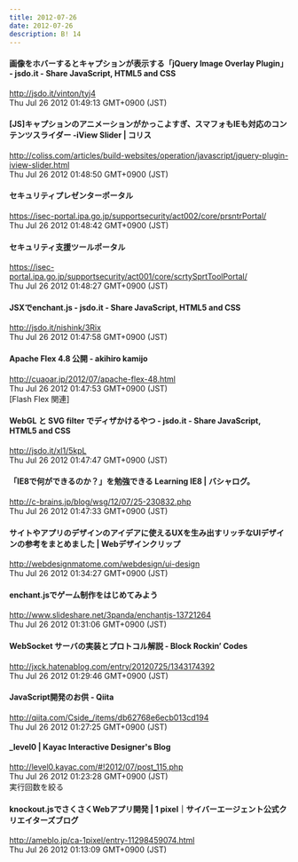 ```yaml
---
title: 2012-07-26
date: 2012-07-26
description: B! 14
---
```


#### 画像をホバーするとキャプションが表示する「jQuery Image Overlay Plugin」 - jsdo.it - Share JavaScript, HTML5 and CSS
http://jsdo.it/vinton/tyj4<br>
Thu Jul 26 2012 01:49:13 GMT+0900 (JST)<br>


####   [JS]キャプションのアニメーションがかっこよすぎ、スマフォもIEも対応のコンテンツスライダー -iView Slider | コリス
http://coliss.com/articles/build-websites/operation/javascript/jquery-plugin-iview-slider.html<br>
Thu Jul 26 2012 01:48:50 GMT+0900 (JST)<br>


#### セキュリティプレゼンターポータル
https://isec-portal.ipa.go.jp/supportsecurity/act002/core/prsntrPortal/<br>
Thu Jul 26 2012 01:48:42 GMT+0900 (JST)<br>


#### セキュリティ支援ツールポータル
https://isec-portal.ipa.go.jp/supportsecurity/act001/core/scrtySprtToolPortal/<br>
Thu Jul 26 2012 01:48:27 GMT+0900 (JST)<br>


#### JSXでenchant.js - jsdo.it - Share JavaScript, HTML5 and CSS
http://jsdo.it/nishink/3Rix<br>
Thu Jul 26 2012 01:47:58 GMT+0900 (JST)<br>


#### Apache Flex 4.8 公開 - akihiro kamijo
http://cuaoar.jp/2012/07/apache-flex-48.html<br>
Thu Jul 26 2012 01:47:53 GMT+0900 (JST)<br>
[Flash Flex 関連]


#### WebGL と SVG filter でディザかけるやつ - jsdo.it - Share JavaScript, HTML5 and CSS
http://jsdo.it/xl1/5kpL<br>
Thu Jul 26 2012 01:47:47 GMT+0900 (JST)<br>


#### 「IE8で何ができるのか？」を勉強できる Learning IE8 | バシャログ。
http://c-brains.jp/blog/wsg/12/07/25-230832.php<br>
Thu Jul 26 2012 01:47:33 GMT+0900 (JST)<br>


#### サイトやアプリのデザインのアイデアに使えるUXを生み出すリッチなUIデザインの参考をまとめました | Webデザインクリップ
http://webdesignmatome.com/webdesign/ui-design<br>
Thu Jul 26 2012 01:34:27 GMT+0900 (JST)<br>


#### enchant.jsでゲーム制作をはじめてみよう
http://www.slideshare.net/3panda/enchantjs-13721264<br>
Thu Jul 26 2012 01:31:06 GMT+0900 (JST)<br>


####  WebSocket サーバの実装とプロトコル解説 - Block Rockin’ Codes
http://jxck.hatenablog.com/entry/20120725/1343174392<br>
Thu Jul 26 2012 01:29:46 GMT+0900 (JST)<br>


#### JavaScript開発のお供 - Qiita
http://qiita.com/Cside_/items/db62768e6ecb013cd194<br>
Thu Jul 26 2012 01:27:25 GMT+0900 (JST)<br>


#### _level0 | Kayac Interactive Designer's Blog
http://level0.kayac.com/#!2012/07/post_115.php<br>
Thu Jul 26 2012 01:23:28 GMT+0900 (JST)<br>
実行回数を絞る


#### knockout.jsでさくさくWebアプリ開発 | 1 pixel｜サイバーエージェント公式クリエイターズブログ
http://ameblo.jp/ca-1pixel/entry-11298459074.html<br>
Thu Jul 26 2012 01:13:09 GMT+0900 (JST)<br>


